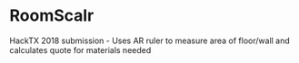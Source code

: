 # RoomScalr
HackTX 2018 submission  - Uses AR ruler to measure area of floor/wall and calculates quote for materials needed
